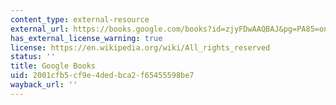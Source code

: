 ```yaml
---
content_type: external-resource
external_url: https://books.google.com/books?id=zjyFDwAAQBAJ&pg=PA85=onepage#v=onepage&q&f=false
has_external_license_warning: true
license: https://en.wikipedia.org/wiki/All_rights_reserved
status: ''
title: Google Books
uid: 2001cfb5-cf9e-4ded-bca2-f65455598be7
wayback_url: ''
---
```

